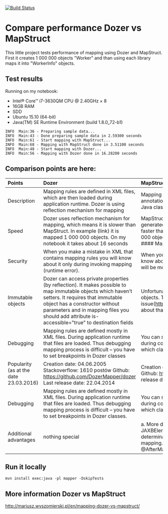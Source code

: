 [![Build Status](https://travis-ci.org/speedlog/mapping-tools-performance.svg?branch=master)](https://travis-ci.org/speedlog/mapping-tools-performance)

# Compare performance Dozer vs MapStruct

This little project tests performance of mapping using Dozer and MapStruct.
First it creates 1 000 000 objects "Worker" and than using each library maps it into "WorkerInfo" objects.

## Test results

Running on my notebook:
* Intel® Core™ i7-3630QM CPU @ 2.40GHz × 8 
* 16GB RAM
* SDD
* Ubuntu 15.10 (64-bit)
* Java(TM) SE Runtime Environment (build 1.8.0_72-b1)

```
INFO  Main:36 - Preparing sample data...
INFO  Main:43 - Done preparing sample data in 2.59300 seconds
INFO  Main:61 - Start mapping with MapStruct...
INFO  Main:68 - Mapping with MapStruct done in 3.51100 seconds
INFO  Main:48 - Start mapping with Dozer...
INFO  Main:56 - Mapping with Dozer done in 16.28200 seconds
```

## Comparison points are here:


| Points        | Dozer           | MapStruct  |
| :------------- |:-------------| :-----|
| Description | Mapping rules are defined in XML files, which are then loaded during application runtime. Dozer is using reflection mechanism for mapping | Mapping rules are defined in Java files, mostly in annotations. Based on this rules MapStruct generates Java classes, which are then used for mapping |
| Speed | Dozer uses reflection mechanism for mapping, which means it is slower than MapStruct. In example (link) it is mapped 1 000 000 objects. On my notebook it takes about 16 seconds | MapStruct invoke methods of classes, which were generated before compilation. Thanks to that it works faster than Dozer. In example (link) it is mapped 1 000 000 objects. On my notebook it takes about 3 seconds. #### MapStruct is about 500% faster than Dozer |
| Security | When you make a mistake in XML that contains mapping rules you will know about it only during invoking mapping (runtime error).|When you make a mistake in property name, you will know about it during compilation. Thanks that application will be more reliable|
| Immutable objects | Dozer can access private properties (by reflection). It makes possible to map immutable objects which haven’t setters. It requires that immutable object has a constructor without parameters and in mapping files you should add attribute is-accessible="true" to destination fields | Unfortunately MapStruct hasn’t ability to map immutable objects. There is an open issue(https://github.com/mapstruct/mapstruct/issues/73) about that.|
| Debugging | Mapping rules are defined mostly in XML files. During application runtime that files are loaded. Thus debugging mapping process is difficult – you have to set breakpoints in Dozer classes | You can set breakpoint in classes, which was generated during compilation. Thanks that you can easily determine which classes are used for mapping and debug them. |
| Popularity (as at the date 23.03.2016) | Creation date: 04.06.2005  Stackoverflow: 1610 postów  Github: https://github.com/DozerMapper/dozer  Last release date: 22.04.2014 | Creation date: 22.05.2012  Stackoverflow: 108 postów  Github: https://github.com/mapstruct/mapstruct  Last release date: 16.03.2016 |
| Debugging | Mapping rules are defined mostly in XML files. During application runtime that files are loaded. Thus debugging mapping process is difficult – you have to set breakpoints in Dozer classes. | You can set breakpoint in classes, which was generated during compilation. Thanks that you can easily determine which classes are used for mapping and debug them.|
| Additional advantages | nothing special | a. More default mapping for example: Joda-Time, JAXBElement   b. Mapping code only in Java files – faster determination, which code is responsible for data mapping.   c. Event handling (@BeforeMapping, @AfterMapping)   d. Built-in support for decorators |


## Run it locally

`mvn install exec:java -pl mapper -DskipTests`

## More information Dozer vs MapStruct
http://mariusz.wyszomierski.pl/en/mapping-dozer-vs-mapstruct/
